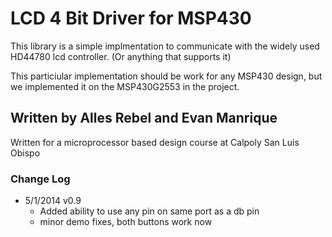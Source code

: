 # LCD 4 Bit Driver for MSP430
This library is a simple implmentation to communicate with the widely used HD44780 lcd controller.
(Or anything that supports it)

This particiular implementation should be work for any MSP430 design, but we implemented it on the MSP430G2553 in the project. 

## Written by Alles Rebel and Evan Manrique
Written for a microprocessor based design course at Calpoly San Luis Obispo

### Change Log
  * 5/1/2014 v0.9
	* Added ability to use any pin on same port as a db pin
	* minor demo fixes, both buttons work now